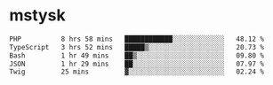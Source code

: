 # mstysk

<!--START_SECTION:waka-->

```txt
PHP          8 hrs 58 mins   ████████████░░░░░░░░░░░░░   48.12 %
TypeScript   3 hrs 52 mins   █████▒░░░░░░░░░░░░░░░░░░░   20.73 %
Bash         1 hr 49 mins    ██▒░░░░░░░░░░░░░░░░░░░░░░   09.80 %
JSON         1 hr 29 mins    ██░░░░░░░░░░░░░░░░░░░░░░░   07.97 %
Twig         25 mins         ▓░░░░░░░░░░░░░░░░░░░░░░░░   02.24 %
```

<!--END_SECTION:waka-->
